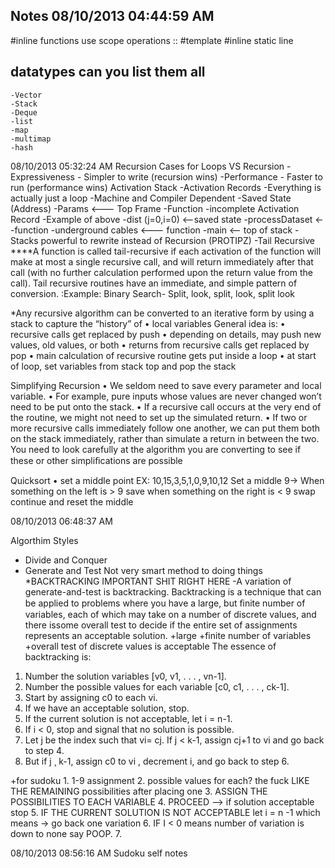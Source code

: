  Notes 08/10/2013 04:44:59 AM 
-------
#inline functions use scope operations :: 
#template
#inline static line

datatypes can you list them all
-------------------------------
	-Vector
	-Stack
	-Deque
	-list
	-map
	-multimap
	-hash
08/10/2013 05:32:24 AM
Recursion
	Cases for Loops VS Recursion
	-Expressiveness - Simpler to write (recursion wins) 
	-Performance - Faster to run (performance wins)
Activation Stack
	-Activation Records 
	-Everything is actually just a loop
	-Machine and Compiler Dependent
		-Saved State				<Activation record>   				(Address)
		-Params                     <Activation record> <--- Top Frame
		-Function                   <Activation record> 
		-incomplete Activation Record  <top of record>
	-Example of above
		-dist (j=0,i=0) <--saved state
		-processDataset <--function
		-underground cables <--- function
		-main <-- top of stack
	-Stacks powerful to rewrite instead of Recursion (PROTIPZ)
	-Tail Recursive	
		****A function is called tail-recursive if each activation of the function will make at most a single recursive call, and will return immediately after that call (with no further calculation performed upon the return value from the call). Tail recursive routines have an immediate, and simple pattern of conversion.
		:Example: Binary Search- Split, look, split, look, split look

*Any recursive algorithm can be converted to an iterative form by using a stack to capture the “history” of
• local variables
General idea is:
• recursive calls get replaced by push
• depending on details, may push new values, old values, or both
• returns from recursive calls get replaced by pop
• main calculation of recursive routine gets put inside a loop
• at start of loop, set variables from stack top and pop the stack

Simplifying Recursion
• We seldom need to save every parameter and local variable.
• For example, pure inputs whose values are never changed won’t need to be put onto the stack.
• If a recursive call occurs at the very end of the routine, we might not need to set up the simulated return.
• If two or more recursive calls immediately follow one another, we can put them both on the stack immediately,
rather than simulate a return in between the two.
You need to look carefully at the algorithm you are converting to see if these or other simpliﬁcations are possible

Quicksort
• set a middle point 
  EX:  10,15,3,5,1,0,9,10,12
  Set a middle 	9->
  				When something on the left is > 9 save
  				when something on the right is < 9 swap
  				continue and reset the middle 


08/10/2013 06:48:37 AM

Algorthim Styles
* Divide and Conquer
* Generate and Test
	Not very smart method to doing things 
*BACKTRACKING IMPORTANT SHIT RIGHT HERE
	-A variation of generate-and-test is backtracking. Backtracking is a technique that can be applied to problems where you have a large, but ﬁnite number of variables, each of which may take on a number of discrete values, and there issome overall test to decide if the entire set of assignments represents an acceptable solution.
		+large
		+finite number of variables
		+overall test of discrete values is acceptable
	The essence of backtracking is:
1. Number the solution variables [v0, v1, . . . , vn-1].   
2. Number the possible values for each variable [c0, c1, . . . , ck-1].
3. Start by assigning c0 to each vi.
4. If we have an acceptable solution, stop.
5. If the current solution is not acceptable, let i = n-1.
6. If i < 0, stop and signal that no solution is possible.
7. Let j be the index such that vi= cj. If j < k-1, assign cj+1 to vi and go back to step 4.
8. But if j ¸ k-1, assign c0 to vi , decrement i, and go back to step 6.

+for sudoku
	1. 1-9 assignment
	2. possible values for each? the fuck LIKE THE REMAINING possibilities after placing one
	3. ASSIGN THE POSSIBILITIES TO EACH VARIABLE
	4. PROCEED --> if solution acceptable stop
	5. IF THE CURRENT SOLUTION IS NOT ACCEPTABLE let i = n -1 which means -> go back one variation
	6. IF I < 0 means number of variation is down to none say POOP. 
	7. 

08/10/2013 08:56:16 AM
	Sudoku self notes 